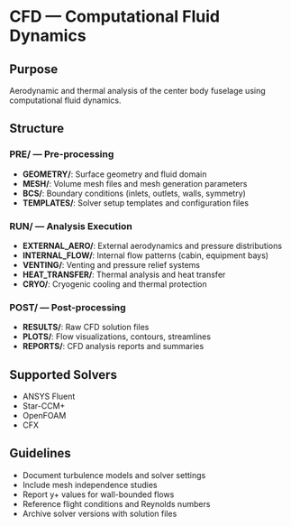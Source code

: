 # CFD — Computational Fluid Dynamics

## Purpose
Aerodynamic and thermal analysis of the center body fuselage using computational fluid dynamics.

## Structure

### PRE/ — Pre-processing
- **GEOMETRY/**: Surface geometry and fluid domain
- **MESH/**: Volume mesh files and mesh generation parameters
- **BCS/**: Boundary conditions (inlets, outlets, walls, symmetry)
- **TEMPLATES/**: Solver setup templates and configuration files

### RUN/ — Analysis Execution
- **EXTERNAL_AERO/**: External aerodynamics and pressure distributions
- **INTERNAL_FLOW/**: Internal flow patterns (cabin, equipment bays)
- **VENTING/**: Venting and pressure relief systems
- **HEAT_TRANSFER/**: Thermal analysis and heat transfer
- **CRYO/**: Cryogenic cooling and thermal protection

### POST/ — Post-processing
- **RESULTS/**: Raw CFD solution files
- **PLOTS/**: Flow visualizations, contours, streamlines
- **REPORTS/**: CFD analysis reports and summaries

## Supported Solvers
- ANSYS Fluent
- Star-CCM+
- OpenFOAM
- CFX

## Guidelines
- Document turbulence models and solver settings
- Include mesh independence studies
- Report y+ values for wall-bounded flows
- Reference flight conditions and Reynolds numbers
- Archive solver versions with solution files
